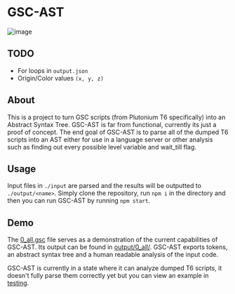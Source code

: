 # GSC-AST

![image](https://github.com/user-attachments/assets/d746aba7-808c-48e7-9ee3-1938dc4cff31)

## TODO

- For loops in `output.json`
- Origin/Color values `(x, y, z)`

## About

This is a project to turn GSC scripts (from Plutonium T6 specifically) into an Abstract Syntax Tree.
GSC-AST is far from functional, currently its just a proof of concept. The end goal of GSC-AST is to parse all of the dumped T6 scripts into an AST either for use in a language server or other analysis such as finding out every possible level variable and wait_till flag.

## Usage

Input files in `./input` are parsed and the results will be outputted to `./output/<name>`. Simply clone the repository, run `npm i` in the directory and then you can run GSC-AST by running `npm start`.

## Demo

The [0_all.gsc](https://github.com/maxvanasten/gsc-ast/blob/main/input/0_all.gsc) file serves as a demonstration of the current capabilities of GSC-AST. Its output can be found in [output/0_all/](https://github.com/maxvanasten/gsc-ast/tree/main/output/0_all). GSC-AST exports tokens, an abstract syntax tree and a human readable analysis of the input code.

GSC-AST is currently in a state where it can analyze dumped T6 scripts, it doesn't fully parse them correctly yet but you can view an example in [testing](https://github.com/maxvanasten/gsc-ast/tree/main/output/demo_0).
